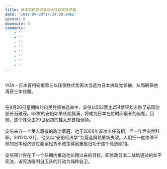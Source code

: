 ```yaml
---
title: 日本首相安倍晋三连任自民党总裁
date: '2018-09-20T14:24:28.986Z'
upvote: 0
downvote: 0
comments:
    - ''
    - ''
    - ''
    - ''
    - ''
    - ''
    - ''
    - ''
---
```


<div class="wsw"><img src="https://pincimg.com/posts/134045/50f3ad1a98ca9a86be8d465e4e2ec1f6.jpg" height="0" orig-width="1023" orig-height="575" data-alt="https://gdb.voanews.com/3CC381ED-8316-41A2-B736-208D92191E8D_w1023_r1_s.jpg" onerror="load_alt_img(event);" style="width: 627px;"></div>

<div class="wsw"><br></div>

<div class="wsw">VOA - 日本首相安倍晋三以压倒性优势再次当选为日本执政党领袖，从而确保他再获三年任期。<br><p><br>在9月20日星期四的自民党领袖选举中，安倍以553票比254票轻松击败了前国防部长石破茂。63岁的安倍如果任期届满，将成为日本在位时间最长的首相。目前，这个殊荣由20世纪初的桂太郎首相保持。<br><br>安倍来自一个受人尊敬的政治家庭，他于2006年首次出任首相，但一年后突然辞职。2012年12月，他又以“安倍经济学”为竞选纲领重新执政。人们把一度停滞不前的日本经济通过超宽松货币政策得到重振归功于这个竞选纲领。<br><br>安倍预计将在下一个任期内推动他长期以来的目标，即修改日本二战后通过的和平宪法，该宪法限制自卫队的行动为纯粹自卫。</p></div>
